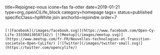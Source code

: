 title=Rejoignez-nous
icone=fas fa-otter
date=2019-01-21
type=org_openCiLife_block
category=homepage
tags=
status=published
specificClass=hpWhite join
anchorId=rejoindre
order=7
~~~~~~

[![Facebook](/images/facebook.svg)](https://www.facebook.com/Open-Cy-Life-333304130587142/) [![Meetup](/images/meetup.svg)](https://www.meetup.com/fr-FR/Nouvelles-technologies-et-Transition-societale-Open-CyLife/) [![Twitter](/images/twitter-small.svg)](https://twitter.com/opencylife/)
